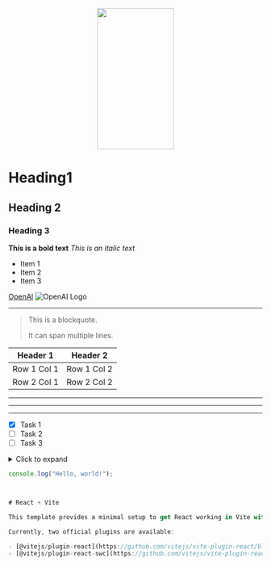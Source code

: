 <p align="center">
  <img alt="" src="https://miro.medium.com/v2/resize:fit:1024/1*DpimwjeWqoAHbBLjuwKsHA.png" width="55%" height="280">
</p>





# Heading1

## Heading 2

### Heading 3

**This is a bold text**
*This is an italic text*

- Item 1
- Item 2
- Item 3

[OpenAI](https://www.openai.com)
![OpenAI Logo](https://www.openai.com/favicon.ico)

___


> This is a blockquote.
>
> It can span multiple lines.

| Header 1 | Header 2 |
| -------- | -------- |
| Row 1 Col 1 | Row 1 Col 2 |
| Row 2 Col 1 | Row 2 Col 2 |

---

***

___

- [x] Task 1
- [ ] Task 2
- [ ] Task 3

<details>
  <summary>Click to expand</summary>
  <p>This is the content inside the collapsible section.</p>
</details>

```javascript
console.log("Hello, world!");



# React + Vite

This template provides a minimal setup to get React working in Vite with HMR and some ESLint rules.

Currently, two official plugins are available:

- [@vitejs/plugin-react](https://github.com/vitejs/vite-plugin-react/blob/main/packages/plugin-react/README.md) uses [Babel](https://babeljs.io/) for Fast Refresh
- [@vitejs/plugin-react-swc](https://github.com/vitejs/vite-plugin-react-swc) uses [SWC](https://swc.rs/) for Fast Refresh

